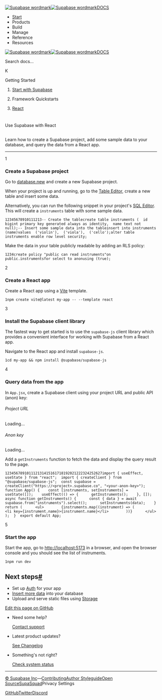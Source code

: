 [![Supabase wordmark](https://supabase.com/docs/_next/image?url=%2Fdocs%2Fsupabase-dark.svg&w=256&q=75&dpl=dpl_5BYG5BkQhU19GEfZfhcgAbeGcRQo)![Supabase wordmark](https://supabase.com/docs/_next/image?url=%2Fdocs%2Fsupabase-light.svg&w=256&q=75&dpl=dpl_5BYG5BkQhU19GEfZfhcgAbeGcRQo)DOCS](https://supabase.com/docs)

-   [Start](https://supabase.com/docs/guides/getting-started)
-   Products
-   Build
-   Manage
-   Reference
-   Resources

[![Supabase wordmark](https://supabase.com/docs/_next/image?url=%2Fdocs%2Fsupabase-dark.svg&w=256&q=75&dpl=dpl_5BYG5BkQhU19GEfZfhcgAbeGcRQo)![Supabase wordmark](https://supabase.com/docs/_next/image?url=%2Fdocs%2Fsupabase-light.svg&w=256&q=75&dpl=dpl_5BYG5BkQhU19GEfZfhcgAbeGcRQo)DOCS](https://supabase.com/docs)

Search docs...

K

Getting Started

1.  [Start with Supabase](https://supabase.com/docs/guides/getting-started)

3.  Framework Quickstarts

5.  [React](https://supabase.com/docs/guides/getting-started/quickstarts/reactjs)

# 

Use Supabase with React

## 

Learn how to create a Supabase project, add some sample data to your database, and query the data from a React app.

* * *

1

### Create a Supabase project

Go to [database.new](https://database.new) and create a new Supabase project.

When your project is up and running, go to the [Table Editor](https://supabase.com/dashboard/project/_/editor), create a new table and insert some data.

Alternatively, you can run the following snippet in your project's [SQL Editor](https://supabase.com/dashboard/project/_/sql/new). This will create a `instruments` table with some sample data.

```
12345678910111213-- Create the tablecreate table instruments (  id bigint primary key generated always as identity,  name text not null);-- Insert some sample data into the tableinsert into instruments (name)values  ('violin'),  ('viola'),  ('cello');alter table instruments enable row level security;
```

Make the data in your table publicly readable by adding an RLS policy:

```
1234create policy "public can read instruments"on public.instrumentsfor select to anonusing (true);
```

2

### Create a React app

Create a React app using a [Vite](https://vitejs.dev/guide/) template.

```
1npm create vite@latest my-app -- --template react
```

3

### Install the Supabase client library

The fastest way to get started is to use the `supabase-js` client library which provides a convenient interface for working with Supabase from a React app.

Navigate to the React app and install `supabase-js`.

```
1cd my-app && npm install @supabase/supabase-js
```

4

### Query data from the app

In `App.jsx`, create a Supabase client using your project URL and public API (anon) key:

###### Project URL

Loading...

###### Anon key

Loading...

Add a `getInstruments` function to fetch the data and display the query result to the page.

```
123456789101112131415161718192021222324252627import { useEffect, useState } from "react";  import { createClient } from "@supabase/supabase-js";  const supabase = createClient("https://<project>.supabase.co", "<your-anon-key>");  function App() {    const [instruments, setInstruments] = useState([]);    useEffect(() => {      getInstruments();    }, []);    async function getInstruments() {      const { data } = await supabase.from("instruments").select();      setInstruments(data);    }    return (      <ul>        {instruments.map((instrument) => (          <li key={instrument.name}>{instrument.name}</li>        ))}      </ul>    );  }  export default App;
```

5

### Start the app

Start the app, go to [http://localhost:5173](http://localhost:5173) in a browser, and open the browser console and you should see the list of instruments.

```
1npm run dev
```

## Next steps[#](#next-steps)

-   Set up [Auth](https://supabase.com/docs/guides/auth) for your app
-   [Insert more data](https://supabase.com/docs/guides/database/import-data) into your database
-   Upload and serve static files using [Storage](https://supabase.com/docs/guides/storage)

[Edit this page on GitHub](https://github.com/supabase/supabase/blob/master/apps/docs/content/guides/getting-started/quickstarts/reactjs.mdx)

-   Need some help?
    
    [Contact support](https://supabase.com/support)
-   Latest product updates?
    
    [See Changelog](https://supabase.com/changelog)
-   Something's not right?
    
    [Check system status](https://status.supabase.com/)

* * *

[© Supabase Inc](https://supabase.com/)—[Contributing](https://github.com/supabase/supabase/blob/master/apps/docs/DEVELOPERS.md)[Author Styleguide](https://github.com/supabase/supabase/blob/master/apps/docs/CONTRIBUTING.md)[Open Source](https://supabase.com/open-source)[SupaSquad](https://supabase.com/supasquad)Privacy Settings

[GitHub](https://github.com/supabase/supabase)[Twitter](https://twitter.com/supabase)[Discord](https://discord.supabase.com/)